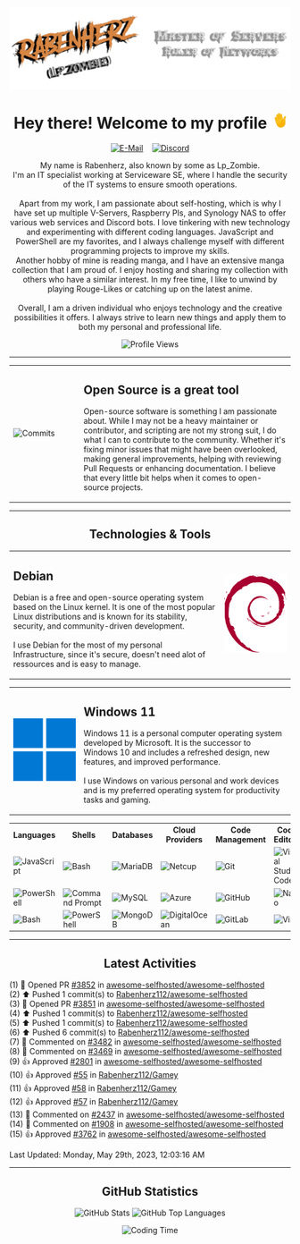<img src="./assets/HeaderTransparent.png" alt="Waving Hand">
<br>
<h1 align="center">Hey there! Welcome to my profile <img src="./assets/waving.gif" alt="Waving Hand" width="28" height="28"></h1>

<p align="center">
    <a href="mailto:rabenherz@theravenhub.com" target="_blank"><img alt="E-Mail" src="https://img.shields.io/badge/Mail-informational?style=for-the-badge&logo=gmail&logoColor=white&color=EA4335"></a>
    ‎ ‎ ‎
    <a href="https://discord.gg/ySk5eYrrjG" target="_blank"><img alt="Discord" src="https://img.shields.io/badge/Discord-informational?style=for-the-badge&logo=discord&logoColor=white&color=7289da"></a>
</p>
<p align="center">
    My name is Rabenherz, also known by some as Lp_Zombie.<br>I'm an IT specialist working at Serviceware SE, where I handle the security of the IT systems to ensure smooth operations.
    <br><br>
    Apart from my work, I am passionate about self-hosting, which is why I have set up multiple V-Servers, Raspberry PIs, and Synology NAS to offer various web services and Discord bots. I love tinkering with new technology and experimenting with different coding languages. JavaScript and PowerShell are my favorites, and I always challenge myself with different programming projects to improve my skills.
    <br>
    Another hobby of mine is reading manga, and I have an extensive manga collection that I am proud of. I enjoy hosting and sharing my collection with others who have a similar interest. In my free time, I like to unwind by playing Rouge-Likes or catching up on the latest anime.
    <br><br>
    Overall, I am a driven individual who enjoys technology and the creative possibilities it offers. I always strive to learn new things and apply them to both my personal and professional life.
</p>
<p align="center">
    <img alt="Profile Views" src="https://utility.theravenhub.com/scripts/github-pf-counter/">
</p>
<hr>

<table style="width: 100%; border: 0px; table-layout:fixed;">
<tr>
<td border="0px" width="25%"><img src="https://github-profile-trophy.vercel.app/?username=rabenherz112&no-bg=true&no-frame=true&theme=discord&title=Commits&column=-1" alt="Commits" style="width: 100%"></td>
<td border="0px" width="75%"><h2>Open Source is a great tool</h2>
    <p>Open-source software is something I am passionate about. While I may not be a heavy maintainer or contributor, and scripting are not my strong suit, I do what I can to contribute to the community. Whether it's fixing minor issues that might have been overlooked, making general improvements, helping with reviewing Pull Requests or enhancing documentation. I believe that every little bit helps when it comes to open-source projects.</p></td>
</tr>
</table>

<hr>
<h2 align="center"> Technologies & Tools </h2>
<table style="width: 100%; border: 0px; table-layout:fixed;">
<tr>
<td border="0px" width="75%">
<h2>Debian</h2>
    <p>Debian is a free and open-source operating system based on the Linux kernel. It is one of the most popular Linux distributions and is known for its stability, security, and community-driven development.<br><br>I use Debian for the most of my personal Infrastructure, since it's secure, doesn't need alot of ressources and is easy to manage.</p></td>
<td border="0px" width="25%"><img src="./assets/debian-logo.svg" alt="Debian" style="width: 125px"></td>
</tr>
</table>
<table style="width: 100%; border: 0px; table-layout:fixed;">
<tr>
<td border="0px" width="25%"><img src="./assets/windows-logo.svg" alt="Windows" style="width: 125px"></td>
<td border="0px" width="75%"><h2>Windows 11</h2>
    <p>Windows 11 is a personal computer operating system developed by Microsoft. It is the successor to Windows 10 and includes a refreshed design, new features, and improved performance.<br><br>I use Windows on various personal and work devices and is my preferred operating system for productivity tasks and gaming.</p></td>
</tr>
</table>
<table style="border: 0px;">
<tr>
<th>Languages</th>
<th>Shells</th>
<th>Databases</th>
<th>Cloud Providers</th>
<th>Code Management</th>
<th>Code Editors</th>
<th>Other</th>
</tr>
<tr>
<td><img alt="JavaScript" src="https://img.shields.io/badge/JavaScript-informational?style=flat&logo=javascript&logoColor=white&color=F7DF1E"></td>
<td><img alt="Bash" src="https://img.shields.io/badge/Bash-informational?style=flat&logo=gnu-bash&logoColor=white&color=4EAA25"></td>
<td><img alt="MariaDB" src="https://img.shields.io/badge/MariaDB-informational?style=flat&logo=mariadb&logoColor=white&color=003545"></td>
<td><img alt="Netcup" src="https://img.shields.io/badge/Netcup-informational?style=flat&logo=netcup&logoColor=white&color=00A0D1"></td>
<td><img alt="Git" src="https://img.shields.io/badge/Git-informational?style=flat&logo=git&logoColor=white&color=F05032"></td>
<td><img alt="Visual Studio Code" src="https://img.shields.io/badge/VS%20Code-informational?style=flat&logo=visual-studio-code&logoColor=white&color=007ACC"></td>
<td><img alt="Docker" src="https://img.shields.io/badge/Docker-informational?style=flat&logo=docker&logoColor=white&color=2496ED"></td>
</tr>
<tr>
<td><img alt="PowerShell" src="https://img.shields.io/badge/PowerShell-informational?style=flat&logo=powershell&logoColor=white&color=5391FE"></td>
<td><img alt="Command Prompt" src="https://img.shields.io/badge/Command%20Prompt-informational?style=flat&logo=windows-terminal&logoColor=white&color=4D4D4D"></td>
<td><img alt="MySQL" src="https://img.shields.io/badge/MySQL-informational?style=flat&logo=mysql&logoColor=white&color=4479A1"></td>
<td><img alt="Azure" src="https://img.shields.io/badge/Azure-informational?style=flat&logo=microsoft-azure&logoColor=white&color=0078D4"></td>
<td><img alt="GitHub" src="https://img.shields.io/badge/GitHub-informational?style=flat&logo=github&logoColor=white&color=181717"></td>
<td><img alt="Nano" src="https://img.shields.io/badge/Nano-informational?style=flat&logo=nano&logoColor=white&color=000000"></td>
<td><img alt="VMware" src="https://img.shields.io/badge/VMware-informational?style=flat&logo=vmware&logoColor=white&color=607078"></td>
</tr>
<tr>
<td><img alt="Bash" src="https://img.shields.io/badge/Bash-informational?style=flat&logo=gnu-bash&logoColor=white&color=4EAA25"></td>
<td><img alt="PowerShell" src="https://img.shields.io/badge/PowerShell-informational?style=flat&logo=powershell&logoColor=white&color=5391FE"></td>
<td><img alt="MongoDB" src="https://img.shields.io/badge/MongoDB-informational?style=flat&logo=mongodb&logoColor=white&color=47A248"></td>
<td><img alt="DigitalOcean" src="https://img.shields.io/badge/DigitalOcean-informational?style=flat&logo=digitalocean&logoColor=white&color=0080FF"></td>
<td><img alt="GitLab" src="https://img.shields.io/badge/GitLab-informational?style=flat&logo=gitlab&logoColor=white&color=FCA121"></td>
<td><img alt="Vim" src="https://img.shields.io/badge/Vim-informational?style=flat&logo=vim&logoColor=white&color=019733"></td>
<td><img alt="Hyper-V" src="https://img.shields.io/badge/Hyper--V-informational?style=flat&logo=windows&logoColor=white&color=0078D6"></td>
</tr>
</table>
<hr>
<h2 align="center">Latest Activities</h2>

<!--RECENT_ACTIVITY:start-->
(1) 💪 Opened PR [#3852](https://github.com/awesome-selfhosted/awesome-selfhosted/pull/3852) in [awesome-selfhosted/awesome-selfhosted](https://github.com/awesome-selfhosted/awesome-selfhosted)<br>
(2) ⬆️ Pushed 1 commit(s) to [Rabenherz112/awesome-selfhosted](https://github.com/Rabenherz112/awesome-selfhosted)<br>
(3) 💪 Opened PR [#3851](https://github.com/awesome-selfhosted/awesome-selfhosted/pull/3851) in [awesome-selfhosted/awesome-selfhosted](https://github.com/awesome-selfhosted/awesome-selfhosted)<br>
(4) ⬆️ Pushed 1 commit(s) to [Rabenherz112/awesome-selfhosted](https://github.com/Rabenherz112/awesome-selfhosted)<br>
(5) ⬆️ Pushed 1 commit(s) to [Rabenherz112/awesome-selfhosted](https://github.com/Rabenherz112/awesome-selfhosted)<br>
(6) ⬆️ Pushed 6 commit(s) to [Rabenherz112/awesome-selfhosted](https://github.com/Rabenherz112/awesome-selfhosted)<br>
(7) 💬 Commented on [#3482](https://github.com/awesome-selfhosted/awesome-selfhosted/issues/3482#issuecomment-1566180588) in [awesome-selfhosted/awesome-selfhosted](https://github.com/awesome-selfhosted/awesome-selfhosted)<br>
(8) 💬 Commented on [#3469](https://github.com/awesome-selfhosted/awesome-selfhosted/issues/3469#issuecomment-1566179057) in [awesome-selfhosted/awesome-selfhosted](https://github.com/awesome-selfhosted/awesome-selfhosted)<br>
(9) 👍 Approved [#2801](https://github.com/awesome-selfhosted/awesome-selfhosted/pull/2801#pullrequestreview-1448209764) in [awesome-selfhosted/awesome-selfhosted](https://github.com/awesome-selfhosted/awesome-selfhosted)<br>
(10) 👍 Approved [#55](https://github.com/Rabenherz112/Gamey/pull/55#pullrequestreview-1447433297) in [Rabenherz112/Gamey](https://github.com/Rabenherz112/Gamey)<br>
(11) 👍 Approved [#58](https://github.com/Rabenherz112/Gamey/pull/58#pullrequestreview-1447432412) in [Rabenherz112/Gamey](https://github.com/Rabenherz112/Gamey)<br>
(12) 👍 Approved [#57](https://github.com/Rabenherz112/Gamey/pull/57#pullrequestreview-1447431761) in [Rabenherz112/Gamey](https://github.com/Rabenherz112/Gamey)<br>
(13) 💬 Commented on [#2437](https://github.com/awesome-selfhosted/awesome-selfhosted/issues/2437#issuecomment-1565478409) in [awesome-selfhosted/awesome-selfhosted](https://github.com/awesome-selfhosted/awesome-selfhosted)<br>
(14) 💬 Commented on [#1908](https://github.com/awesome-selfhosted/awesome-selfhosted/issues/1908#issuecomment-1565466780) in [awesome-selfhosted/awesome-selfhosted](https://github.com/awesome-selfhosted/awesome-selfhosted)<br>
(15) 👍 Approved [#3762](https://github.com/awesome-selfhosted/awesome-selfhosted/pull/3762#pullrequestreview-1446458359) in [awesome-selfhosted/awesome-selfhosted](https://github.com/awesome-selfhosted/awesome-selfhosted)<br>
<!--RECENT_ACTIVITY:end-->

<!--RECENT_ACTIVITY:last_update-->
Last Updated: Monday, May 29th, 2023, 12:03:16 AM
<!--RECENT_ACTIVITY:last_update_end-->
<hr>
<h2 align="center">GitHub Statistics</h2>
<div align="center">
<p> <img src="https://vercel.theravenhub.com/api?username=Rabenherz112&show_icons=true&theme=github_dark&hide=prs,contribs&count_private=true&include_all_commits=true&show_icons=true&hide_border=true&cache_seconds=60&custom_title=General%20Statistics" alt="GitHub Stats" width="420"/>
<img src="https://vercel.theravenhub.com/api/top-langs/?username=Rabenherz112&layout=compact&theme=github_dark&hide_border=true&cache_seconds=60" alt="GitHub Top Languages" width="305"/></p>
</div>
<p align="center"> <img src="https://vercel.theravenhub.com/api/wakatime?username=Rabenherz112&layout=compact&theme=github_dark&hide_border=true&cache_seconds=60" alt="Coding Time"/></p>
